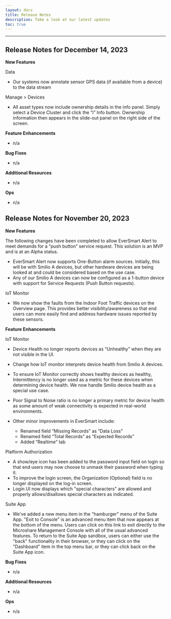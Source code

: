 ```yaml
---
layout: docs
title: Release Notes
description: Take a look at our latest updates
toc: true
---
```


---------------------------------------


## Release Notes for December 14, 2023

**New Features**

Data 

- Our systems now annotate sensor GPS data (if available from a device) to the data stream 

Manage > Devices 

- All asset types now include ownership details in the info panel.  Simply select a Device Cluster and click the “i” Info button.  Ownership information then appears in the slide-out panel on the right side of the screen. 

**Feature Enhancements**

- n/a

**Bug Fixes**

- n/a

**Additional Resources**

- n/a

**Ops**

- n/a




## Release Notes for November 20, 2023

**New Features**

The following changes have been completed to allow EverSmart Alert to meet demands for a “push button” service request. This solution is an MVP and is at an Alpha status.

- EverSmart Alert now supports One-Button alarm sources. Initially, this will be with Smilio A devices, but other hardware devices are being looked at and could be considered based on the use case.
- Any of our Smilio A devices can now be configured as a 1-button device with support for Service Requests (Push Button requests).

IoT Monitor

- We now show the faults from the Indoor Foot Traffic devices on the Overview page. This provides better visibility/awareness so that end users can more easily find and address hardware issues reported by these sensors.

**Feature Enhancements**

IoT Monitor

- Device Health no longer reports devices as “Unhealthy” when they are not visible in the UI.
- Change how IoT monitor interprets device health from Smilio A devices.
- To ensure IoT Monitor correctly shows healthy devices as healthy, Intermittency is no longer used as a metric for these devices when determining device health. We now handle Smilio device health as a special use case.
- Poor Signal to Noise ratio is no longer a primary metric for device health as some amount of weak connectivity is expected in real-world environments.

- Other minor improvements in EverSmart include:
  - Renamed field “Missing Records” as “Data Loss”
  - Renamed field “Total Records” as “Expected Records”
  - Added “Realtime” tab

Platform Authorization

- A show/eye icon has been added to the password input field on login so that end users may now choose to unmask their password when typing it.
- To improve the login screen, the Organization (Optional) field is no longer displayed on the log-in screen.
- Login UI now displays which "special characters" are allowed and properly allows/disallows special characters as indicated.

Suite App

- We've added a new menu item in the "hamburger" menu of the Suite App. "Exit to Console" is an advanced menu item that now appears at the bottom of the menu. Users can click on this link to exit directly to the Microshare Management Console with all of the usual advanced features. To return to the Suite App sandbox, users can either use the "back" functionality in their browser, or they can click on the "Dashboard" item in the top menu bar, or they can click back on the Suite App icon.

**Bug Fixes**

- n/a

**Additional Resources**

- n/a

**Ops**

- n/a

  
